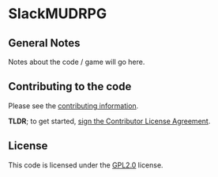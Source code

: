 # SlackMUDRPG

## General Notes

Notes about the code / game will go here.


## Contributing to the code

Please see the [contributing information](https://github.com/PaulHutson/SlackMUDRPG/blob/master/CONTRIBUTING.md).

**TLDR**; to get started, <a href="https://www.clahub.com/agreements/PaulHutson/SlackMUDRPG">sign the Contributor License Agreement</a>. 

## License

This code is licensed under the [GPL2.0](https://tldrlegal.com/license/gnu-general-public-license-v2) license.

